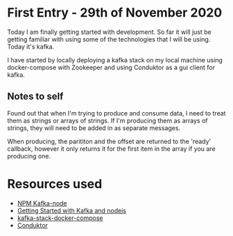 # First Entry - 29th of November 2020

Today I am finally getting started with development. So far it will just be getting familiar with using some of the technologies that I will be using. Today it's kafka.

I have started by locally deploying a kafka stack on my local machine using docker-compose with Zookeeper and using Conduktor as a gui client for kafka.

## Notes to self
Found out that when I'm trying to produce and consume data, I need to treat them as strings or arrays of strings. If I'm producing them as arrays of strings, they will need to be added in as separate messages.

When producing, the parititon and the offset are returned to the 'ready' callback, however it only returns it for the first item in the array if you are producing one.

# Resources used
- [NPM Kafka-node](https://www.npmjs.com/package/kafka-node#kafkaclient)
- [Getting Started with Kafka and nodejs](https://thatcoder.space/getting-started-with-kafka-and-node-js-with-example/)
- [kafka-stack-docker-compose](https://github.com/simplesteph/kafka-stack-docker-compose)
- [Conduktor](https://www.conduktor.io/)